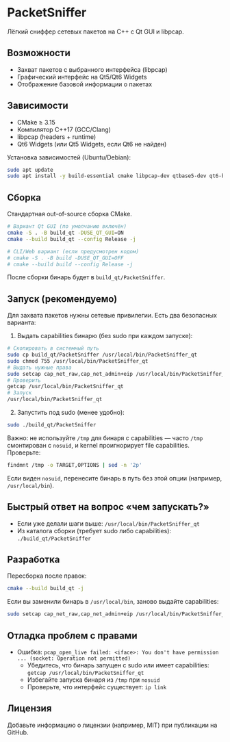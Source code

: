 # PacketSniffer

Лёгкий сниффер сетевых пакетов на C++ с Qt GUI и libpcap.

## Возможности
- Захват пакетов с выбранного интерфейса (libpcap)
- Графический интерфейс на Qt5/Qt6 Widgets
- Отображение базовой информации о пакетах

## Зависимости
- CMake ≥ 3.15
- Компилятор C++17 (GCC/Clang)
- libpcap (headers + runtime)
- Qt6 Widgets (или Qt5 Widgets, если Qt6 не найден)

Установка зависимостей (Ubuntu/Debian):
```bash
sudo apt update
sudo apt install -y build-essential cmake libpcap-dev qtbase5-dev qt6-base-dev
```

## Сборка
Стандартная out-of-source сборка CMake.
```bash
# Вариант Qt GUI (по умолчанию включён)
cmake -S . -B build_qt -DUSE_QT_GUI=ON
cmake --build build_qt --config Release -j

# CLI/Web вариант (если предусмотрен кодом)
# cmake -S . -B build -DUSE_QT_GUI=OFF
# cmake --build build --config Release -j
```

После сборки бинарь будет в `build_qt/PacketSniffer`.

## Запуск (рекомендуемо)
Для захвата пакетов нужны сетевые привилегии. Есть два безопасных варианта:

1) Выдать capabilities бинарю (без sudo при каждом запуске):
```bash
# Скопировать в системный путь
sudo cp build_qt/PacketSniffer /usr/local/bin/PacketSniffer_qt
sudo chmod 755 /usr/local/bin/PacketSniffer_qt
# Выдать нужные права
sudo setcap cap_net_raw,cap_net_admin+eip /usr/local/bin/PacketSniffer_qt
# Проверить
getcap /usr/local/bin/PacketSniffer_qt
# Запуск
/usr/local/bin/PacketSniffer_qt
```

2) Запустить под sudo (менее удобно):
```bash
sudo ./build_qt/PacketSniffer
```

Важно: не используйте `/tmp` для бинаря с capabilities — часто `/tmp` смонтирован с `nosuid`, и kernel проигнорирует file capabilities.
Проверьте:
```bash
findmnt /tmp -o TARGET,OPTIONS | sed -n '2p'
```
Если виден `nosuid`, перенесите бинарь в путь без этой опции (например, `/usr/local/bin`).

## Быстрый ответ на вопрос «чем запускать?»
- Если уже делали шаги выше: `/usr/local/bin/PacketSniffer_qt`
- Из каталога сборки (требует sudo либо capabilities): `./build_qt/PacketSniffer`

## Разработка
Пересборка после правок:
```bash
cmake --build build_qt -j
```
Если вы заменили бинарь в `/usr/local/bin`, заново выдайте capabilities:
```bash
sudo setcap cap_net_raw,cap_net_admin+eip /usr/local/bin/PacketSniffer_qt
```

## Отладка проблем с правами
- Ошибка: `pcap_open_live failed: <iface>: You don't have permission ... (socket: Operation not permitted)`
  - Убедитесь, что бинарь запущен с sudo или имеет capabilities: `getcap /usr/local/bin/PacketSniffer_qt`
  - Избегайте запуска бинаря из `/tmp` при `nosuid`
  - Проверьте, что интерфейс существует: `ip link`

## Лицензия
Добавьте информацию о лицензии (например, MIT) при публикации на GitHub.
